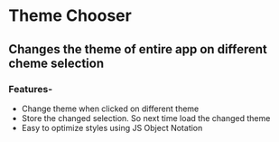 <h1>Theme Chooser</h1>
<h2>Changes the theme of entire app on different cheme selection</h2>

<h3>Features- </h3>
<ul>
	<li>Change theme when clicked on different theme</li>
	<li>Store the changed selection. So next time load the changed theme</li>
	<li>Easy to optimize styles using JS Object Notation</li>
</ul>